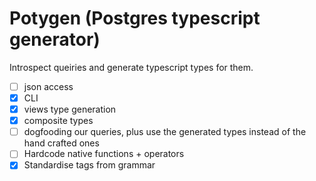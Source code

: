 # Potygen (Postgres typescript generator)

Introspect queiries and generate typescript types for them.

- [ ] json access
- [x] CLI
- [x] views type generation
- [x] composite types
- [ ] dogfooding our queries, plus use the generated types instead of the hand crafted ones
- [ ] Hardcode native functions + operators
- [x] Standardise tags from grammar
